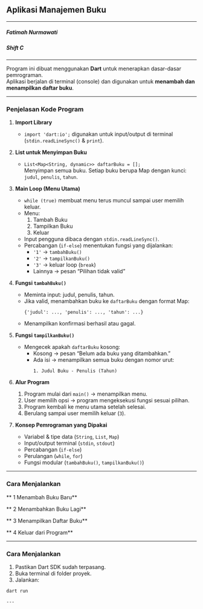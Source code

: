 ## Aplikasi Manajemen Buku 
---
##### Fatimah Nurmawati
##### Shift C
---

Program ini dibuat menggunakan **Dart** untuk menerapkan dasar-dasar pemrograman.  
Aplikasi berjalan di terminal (console) dan digunakan untuk **menambah dan menampilkan daftar buku**.

---

### Penjelasan Kode Program

1. **Import Library**
   - `import 'dart:io';` digunakan untuk input/output di terminal (`stdin.readLineSync()` & `print`).

2. **List untuk Menyimpan Buku**
   - `List<Map<String, dynamic>> daftarBuku = [];`  
     Menyimpan semua buku. Setiap buku berupa Map dengan kunci: `judul`, `penulis`, `tahun`.

3. **Main Loop (Menu Utama)**
   - `while (true)` membuat menu terus muncul sampai user memilih keluar.  
   - Menu:
     1. Tambah Buku  
     2. Tampilkan Buku  
     3. Keluar  
   - Input pengguna dibaca dengan `stdin.readLineSync()`.  
   - Percabangan (`if-else`) menentukan fungsi yang dijalankan:
     - `'1'` → `tambahBuku()`  
     - `'2'` → `tampilkanBuku()`  
     - `'3'` → keluar loop (`break`)  
     - Lainnya → pesan “Pilihan tidak valid”

4. **Fungsi `tambahBuku()`**
   - Meminta input: judul, penulis, tahun.  
   - Jika valid, menambahkan buku ke `daftarBuku` dengan format Map:
     ```
     {'judul': ..., 'penulis': ..., 'tahun': ...}
     ```
   - Menampilkan konfirmasi berhasil atau gagal.

5. **Fungsi `tampilkanBuku()`**
   - Mengecek apakah `daftarBuku` kosong:
     - Kosong → pesan “Belum ada buku yang ditambahkan.”  
     - Ada isi → menampilkan semua buku dengan nomor urut:
       ```
       1. Judul Buku - Penulis (Tahun)
       ```

6. **Alur Program**
   1. Program mulai dari `main()` → menampilkan menu.  
   2. User memilih opsi → program mengeksekusi fungsi sesuai pilihan.  
   3. Program kembali ke menu utama setelah selesai.  
   4. Berulang sampai user memilih keluar (`3`).

7. **Konsep Pemrograman yang Dipakai**
   - Variabel & tipe data (`String`, `List`, `Map`)  
   - Input/output terminal (`stdin`, `stdout`)  
   - Percabangan (`if-else`)  
   - Perulangan (`while`, `for`)  
   - Fungsi modular (`tambahBuku()`, `tampilkanBuku()`)

---

### Cara Menjalankan

** 1 Menambah Buku Baru**

** 2 Menambahkan Buku Lagi**

** 3 Menampilkan Daftar Buku**

** 4 Keluar dari Program**

---

### Cara Menjalankan
1. Pastikan Dart SDK sudah terpasang.  
2. Buka terminal di folder proyek.  
3. Jalankan:
```bash
dart run

---



